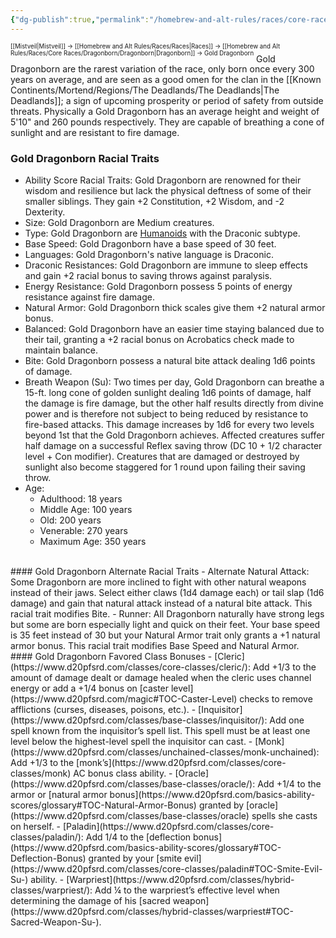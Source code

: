 ```yaml
---
{"dg-publish":true,"permalink":"/homebrew-and-alt-rules/races/core-races/dragonborn/gold-dragonborn/"}
---
```


<sup><sup>[[Mistveil\|Mistveil]] → [[Homebrew and Alt Rules/Races/Races\|Races]] → [[Homebrew and Alt Rules/Races/Core Races/Dragonborn/Dragonborn\|Dragonborn]] → Gold Dragonborn</sup></sup>
Gold Dragonborn are the rarest variation of the race, only born once every 300 years on average, and are seen as a good omen for the clan in the [[Known Continents/Mortend/Regions/The Deadlands/The Deadlands\|The Deadlands]]; a sign of upcoming prosperity or period of safety from outside threats. Physically a Gold Dragonborn has an average height and weight of 5'10" and 260 pounds respectively. They are capable of breathing a cone of sunlight and are resistant to fire damage. 
<br>
### Gold Dragonborn Racial Traits
- Ability Score Racial Traits: Gold Dragonborn are renowned for their wisdom and resilience but lack the physical deftness of some of their smaller siblings. They gain +2 Constitution, +2 Wisdom, and -2 Dexterity.
- Size: Gold Dragonborn are Medium creatures.
- Type: Gold Dragonborn are [Humanoids](http://www.d20pfsrd.com/bestiary/rules-for-monsters/creature-types#TOC-Humanoid) with the Draconic subtype.
- Base Speed: Gold Dragonborn have a base speed of 30 feet.
- Languages: Gold Dragonborn's native language is Draconic.
- Draconic Resistances: Gold Dragonborn are immune to sleep effects and gain +2 racial bonus to saving throws against paralysis.
- Energy Resistance: Gold Dragonborn possess 5 points of energy resistance against fire damage.
- Natural Armor: Gold Dragonborn thick scales give them +2 natural armor bonus.
- Balanced: Gold Dragonborn have an easier time staying balanced due to their tail, granting a +2 racial bonus on Acrobatics check made to maintain balance.
- Bite: Gold Dragonborn possess a natural bite attack dealing 1d6 points of damage.
- Breath Weapon (Su): Two times per day, Gold Dragonborn can breathe a 15-ft. long cone of golden sunlight dealing 1d6 points of damage, half the damage is fire damage, but the other half results directly from divine power and is therefore not subject to being reduced by resistance to fire-based attacks. This damage increases by 1d6 for every two levels beyond 1st that the Gold Dragonborn achieves. Affected creatures suffer half damage on a successful Reflex saving throw (DC 10 + 1/2 character level + Con modifier). Creatures that are damaged or destroyed by sunlight also become staggered for 1 round upon failing their saving throw.
- Age:
    - Adulthood: 18 years
    - Middle Age: 100 years
    - Old: 200 years
    - Venerable: 270 years
    - Maximum Age: 350 years
<br>
#### Gold Dragonborn Alternate Racial Traits
- Alternate Natural Attack: Some Dragonborn are more inclined to fight with other natural weapons instead of their jaws. Select either claws (1d4 damage each) or tail slap (1d6 damage) and gain that natural attack instead of a natural bite attack. This racial trait modifies Bite.
- Runner: All Dragonborn naturally have strong legs but some are born especially light and quick on their feet. Your base speed is 35 feet instead of 30 but your Natural Armor trait only grants a +1 natural armor bonus. This racial trait modifies Base Speed and Natural Armor.
<br>
#### Gold Dragonborn Favored Class Bonuses
- [Cleric](https://www.d20pfsrd.com/classes/core-classes/cleric/): Add +1/3 to the amount of damage dealt or damage healed when the cleric uses channel energy or add a +1/4 bonus on [caster level](https://www.d20pfsrd.com/magic#TOC-Caster-Level) checks to remove afflictions (curses, diseases, poisons, etc.).
- [Inquisitor](https://www.d20pfsrd.com/classes/base-classes/inquisitor/): Add one spell known from the inquisitor’s spell list. This spell must be at least one level below the highest-level spell the inquisitor can cast.
- [Monk](https://www.d20pfsrd.com/classes/unchained-classes/monk-unchained): Add +1/3 to the [monk’s](https://www.d20pfsrd.com/classes/core-classes/monk) AC bonus class ability.
- [Oracle](https://www.d20pfsrd.com/classes/base-classes/oracle/): Add +1/4 to the armor or [natural armor bonus](https://www.d20pfsrd.com/basics-ability-scores/glossary#TOC-Natural-Armor-Bonus) granted by [oracle](https://www.d20pfsrd.com/classes/base-classes/oracle) spells she casts on herself.
- [Paladin](https://www.d20pfsrd.com/classes/core-classes/paladin/): Add 1/4 to the [deflection bonus](https://www.d20pfsrd.com/basics-ability-scores/glossary#TOC-Deflection-Bonus) granted by your [smite evil](https://www.d20pfsrd.com/classes/core-classes/paladin#TOC-Smite-Evil-Su-) ability.
- [Warpriest](https://www.d20pfsrd.com/classes/hybrid-classes/warpriest/): Add ¼ to the warpriest’s effective level when determining the damage of his [sacred weapon](https://www.d20pfsrd.com/classes/hybrid-classes/warpriest#TOC-Sacred-Weapon-Su-).